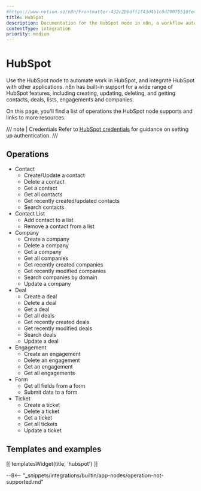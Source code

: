 ```yaml
---
#https://www.notion.so/n8n/Frontmatter-432c2b8dff1f43d4b1c8d20075510fe4
title: HubSpot
description: Documentation for the HubSpot node in n8n, a workflow automation platform. Includes details of operations and configuration, and links to examples and credentials information.
contentType: integration
priority: medium
---
```


# HubSpot

Use the HubSpot node to automate work in HubSpot, and integrate HubSpot with other applications. n8n has built-in support for a wide range of HubSpot features, including creating, updating, deleting, and getting contacts, deals, lists, engagements and companies. 

On this page, you'll find a list of operations the HubSpot node supports and links to more resources.

/// note | Credentials
Refer to [HubSpot credentials](/integrations/builtin/credentials/hubspot/) for guidance on setting up authentication. 
///

## Operations

* Contact
    * Create/Update a contact
    * Delete a contact
    * Get a contact
    * Get all contacts
    * Get recently created/updated contacts
    * Search contacts
* Contact List
    * Add contact to a list
    * Remove a contact from a list
* Company
    * Create a company
    * Delete a company
    * Get a company
    * Get all companies
    * Get recently created companies
    * Get recently modified companies
    * Search companies by domain
    * Update a company
* Deal
    * Create a deal
    * Delete a deal
    * Get a deal
    * Get all deals
    * Get recently created deals
    * Get recently modified deals
    * Search deals
    * Update a deal
* Engagement
    * Create an engagement
    * Delete an engagement
    * Get an engagement
    * Get all engagements
* Form
    * Get all fields from a form
    * Submit data to a form
* Ticket
    * Create a ticket
    * Delete a ticket
    * Get a ticket
    * Get all tickets
    * Update a ticket

## Templates and examples

<!-- see https://www.notion.so/n8n/Pull-in-templates-for-the-integrations-pages-37c716837b804d30a33b47475f6e3780 -->
[[ templatesWidget(title, 'hubspot') ]]

--8<-- "_snippets/integrations/builtin/app-nodes/operation-not-supported.md"
